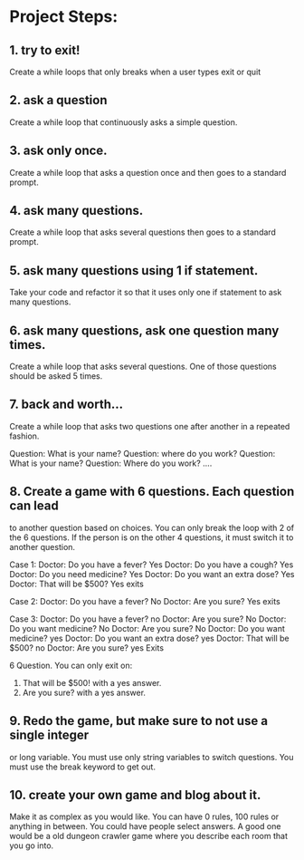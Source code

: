 # Project Steps:

## 1. try to exit!

Create a while loops that only breaks when
a user types exit or quit

## 2. ask a question

Create a while loop that continuously asks a
simple question.

## 3. ask only once.

Create a while loop that asks a question once
and then goes to a standard prompt.

## 4. ask many questions.

Create a while loop that asks several questions
then goes to a standard prompt.

## 5. ask many questions using 1 if statement.

Take your code and refactor it so that 
it uses only one if statement to ask many questions.

## 6. ask many questions, ask one question many times.

Create a while loop that asks several questions.  One 
of those questions should be asked 5 times.

## 7. back and worth...

Create a while loop that asks two questions one after
another in a repeated fashion.  

Question: What is your name?
Question: where do you work?
Question: What is your name?
Question: Where do you work?
....

## 8. Create a game with 6 questions.  Each question can lead 
to another question based on choices.  You can only break 
the loop with 2 of the 6 questions.  If the person is on the other 
4 questions, it must switch it to another question.

Case 1:
Doctor: Do you have a fever? Yes
Doctor: Do you have a cough? Yes
Doctor: Do you need medicine? Yes
Doctor: Do you want an extra dose? Yes
Doctor: That will be $500? Yes
exits

Case 2:
Doctor: Do you have a fever? No
Doctor: Are you sure? Yes
exits

Case 3:
Doctor: Do you have a fever? no
Doctor: Are you sure? No
Doctor: Do you want medicine? No
Doctor: Are you sure? No
Doctor: Do you want medicine? yes
Doctor: Do you want an extra dose? yes
Doctor: That will be $500? no
Doctor: Are you sure? yes
Exits

6 Question.  You can only exit on:
1. That will be $500! with a yes answer.
2. Are you sure? with a yes answer.

## 9.  Redo the game, but make sure to not use a single integer 
or long variable.  You must use only string variables to switch
questions.  You must use the break keyword to get out.

## 10. create your own game and blog about it.  
Make it as complex as you would like.  You can have 0 rules, 100 rules or anything in between.  You could have people select answers.  A good one would be a old dungeon crawler game where you describe each
room that you go into.


